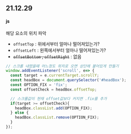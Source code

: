 ## 21.12.29

#### js

해당 요소의 위치 파악

- `offsetTop` : 위에서부터 얼마나 떨어져있는가?
- `offsetLeft` : 왼쪽에서부터 얼마나 떨어져있는가?
- ~~`offsetBottom` , `offsetRight`~~ : 없음

```js
// 스크롤 내렸을때 어느정도 위치로 오면 상단에 붙어있게 만들기
window.addEventListener('scroll', e=> {
  const target = e.currentTarget.scrollY;
  const headBox = document.querySelector('#headBox');
  const OPTION_FIX = 'fix';
  const offsetCheck = headBox.offsetTop;

  // 스크롤값이 현재 offset값보다 커지면 .fix를 추가
  if(target >= offsetCheck){ 
    headBox.classList.add(OPTION_FIX);
  } else {
    headBox.classList.remove(OPTION_FIX);
  }
});
```





